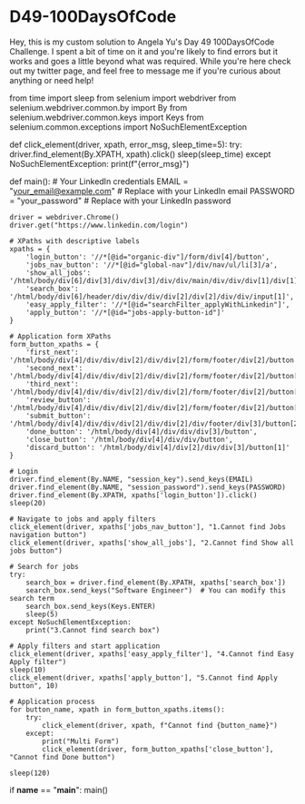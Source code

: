 # D49-100DaysOfCode
Hey, this is my custom solution to Angela Yu's Day 49 100DaysOfCode Challenge. I spent a bit of time on it and you're likely to find errors but it works and goes a little beyond what was required.
While you're here check out my twitter page, and feel free to message me if you're curious about anything or need help!

from time import sleep
from selenium import webdriver
from selenium.webdriver.common.by import By
from selenium.webdriver.common.keys import Keys
from selenium.common.exceptions import NoSuchElementException

def click_element(driver, xpath, error_msg, sleep_time=5):
    try:
        driver.find_element(By.XPATH, xpath).click()
        sleep(sleep_time)
    except NoSuchElementException:
        print(f"{error_msg}")

def main():
    # Your LinkedIn credentials
    EMAIL = "your_email@example.com"  # Replace with your LinkedIn email
    PASSWORD = "your_password"         # Replace with your LinkedIn password

    driver = webdriver.Chrome()
    driver.get("https://www.linkedin.com/login")

    # XPaths with descriptive labels
    xpaths = {
        'login_button': '//*[@id="organic-div"]/form/div[4]/button',
        'jobs_nav_button': '//*[@id="global-nav"]/div/nav/ul/li[3]/a',
        'show_all_jobs': '/html/body/div[6]/div[3]/div/div[3]/div/div/main/div/div/div[1]/div[1]/div/div/div/section/div[2]/a',
        'search_box': '/html/body/div[6]/header/div/div/div/div[2]/div[2]/div/div/input[1]',
        'easy_apply_filter': '//*[@id="searchFilter_applyWithLinkedin"]',
        'apply_button': '//*[@id="jobs-apply-button-id"]'
    }

    # Application form XPaths
    form_button_xpaths = {
        'first_next': '/html/body/div[4]/div/div/div[2]/div/div[2]/form/footer/div[2]/button',
        'second_next': '/html/body/div[4]/div/div/div[2]/div/div[2]/form/footer/div[2]/button[2]',
        'third_next': '/html/body/div[4]/div/div/div[2]/div/div[2]/form/footer/div[2]/button[2]',
        'review_button': '/html/body/div[4]/div/div/div[2]/div/div[2]/form/footer/div[2]/button[2]',
        'submit_button': '/html/body/div[4]/div/div/div[2]/div/div[2]/div/footer/div[3]/button[2]',
        'done_button': '/html/body/div[4]/div/div/div[3]/button',
        'close_button': '/html/body/div[4]/div/div/button',
        'discard_button': '/html/body/div[4]/div[2]/div/div[3]/button[1]'
    }

    # Login
    driver.find_element(By.NAME, "session_key").send_keys(EMAIL)
    driver.find_element(By.NAME, "session_password").send_keys(PASSWORD)
    driver.find_element(By.XPATH, xpaths['login_button']).click()
    sleep(20)

    # Navigate to jobs and apply filters
    click_element(driver, xpaths['jobs_nav_button'], "1.Cannot find Jobs navigation button")
    click_element(driver, xpaths['show_all_jobs'], "2.Cannot find Show all jobs button")

    # Search for jobs
    try:
        search_box = driver.find_element(By.XPATH, xpaths['search_box'])
        search_box.send_keys("Software Engineer")  # You can modify this search term
        search_box.send_keys(Keys.ENTER)
        sleep(5)
    except NoSuchElementException:
        print("3.Cannot find search box")

    # Apply filters and start application
    click_element(driver, xpaths['easy_apply_filter'], "4.Cannot find Easy Apply filter")
    sleep(10)
    click_element(driver, xpaths['apply_button'], "5.Cannot find Apply button", 10)

    # Application process
    for button_name, xpath in form_button_xpaths.items():
        try:
            click_element(driver, xpath, f"Cannot find {button_name}")
        except:
            print("Multi Form")
            click_element(driver, form_button_xpaths['close_button'], "Cannot find Done button")

    sleep(120)

if __name__ == "__main__":
    main()

